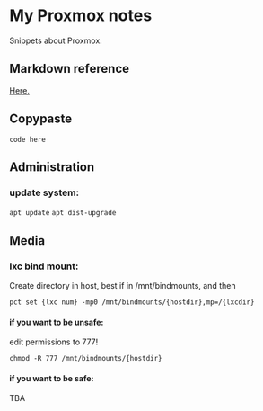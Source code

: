 # My Proxmox notes
Snippets about Proxmox.

## Markdown reference

[Here.](https://www.markdownguide.org/cheat-sheet/)

## Copypaste

`code here`

## Administration
### update system:
`apt update`
`apt dist-upgrade`

## Media
### lxc bind mount:
Create directory in host, best if in /mnt/bindmounts, and then

`pct set {lxc num} -mp0 /mnt/bindmounts/{hostdir},mp=/{lxcdir}`

#### if you want to be unsafe:
edit permissions to 777!

`chmod -R 777 /mnt/bindmounts/{hostdir}`

#### if you want to be safe:

TBA
